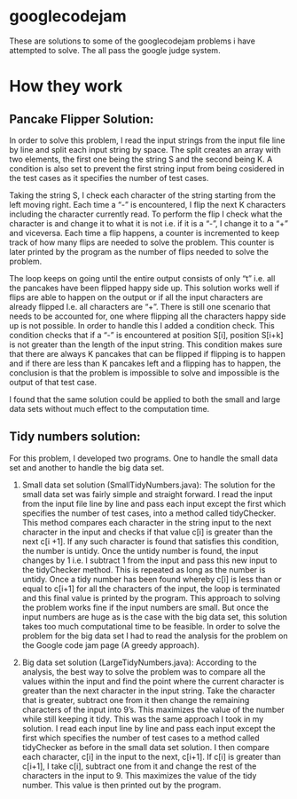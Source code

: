 # googlecodejam
These are solutions to some of the googlecodejam problems i have attempted to solve. The all pass the google judge system.

# How they work
## Pancake Flipper Solution:

In order to solve this problem, I read the input strings from the input file line by line and split each input string by space. The split creates an array with two elements, the first one being the string S and the second being K. A condition is also set to prevent the first string input from being cosidered in the test cases as it specifies the number of test cases.

Taking the string S, I check each character of the string starting from the left moving right. Each time a “-” is encountered, I flip the next K characters including the character currently read. To perform the flip I check what the character is and change it to what it is not i.e. if it is a “-”, I change it to a “+” and viceversa. Each time a flip happens, a counter is incremented to keep track of how many flips are needed to solve the problem. This counter is later printed by the program as the number of flips needed to solve the problem. 

The loop keeps on going until the entire output consists of only “t” i.e. all the pancakes have been flipped happy side up. This solution works well if flips are able to happen on the output or if all the input characters are already flipped I.e. all characters are “+”. There is still one scenario that needs to be accounted for, one where flipping all the characters happy side up is not possible. In order to handle this I added a condition check. This condition checks that if a “-” is encountered at position S[i], position S[i+k] is not greater than the length of the input string. This condition makes sure that there are always K pancakes that can be flipped if flipping is to happen and if there are less than K pancakes left and a flipping has to happen, the conclusion is that the problem is impossible to solve and impossible is the output of that test case. 

I found that the same solution could be applied to both the small and large data sets without much effect to the computation time.

## Tidy numbers solution:

For this problem, I developed two programs. One to handle the small data set and another to handle the big data set.

1) Small data set solution (SmallTidyNumbers.java):
The solution for the small data set was fairly simple and straight forward. I read the input from the input file line by line and pass each input except the first which specifies the number of test cases, into a method called tidyChecker. This method compares each character in the string input to the next character in the input and checks if that value c[i] is greater than the next c[i +1]. If any such character is found that satisfies this condition, the number is untidy. Once the untidy number is found, the input changes by 1 i.e. I subtract 1 from the input and pass this new input to the tidyChecker method. This is repeated as long as the number is untidy. Once a tidy number has been found whereby c[i] is less than or equal to c[i+1] for all the characters of the input, the loop is terminated and this final value is printed by the program.
This approach to solving the problem works fine if the input numbers are small. But once the input numbers are huge as is the case with the big data set, this solution takes too much computational time to be feasible. In order to solve the problem for the big data set I had to read the analysis for the problem on the Google code jam page (A greedy approach).

2) Big data set solution (LargeTidyNumbers.java):
According to the analysis, the best way to solve the problem was to compare all the values within the input and find the point where the current character is greater than the next character in the input string. Take the character that is greater, subtract one from it then change the remaining characters of the input into 9’s. This maximizes the value of the number while still keeping it tidy. This was the same approach I took in my solution. I read each input line by line and pass each input except the first which specifies the number of test cases to a method called tidyChecker as before in the small data set solution. I then compare each character, c[i] in the input to the next, c[i+1]. If c[i] is greater than c[i+1], I take c[i], subtract one from it and change the rest of the characters in the input to 9. This maximizes the value of the tidy number. This value is then printed out by the program.
